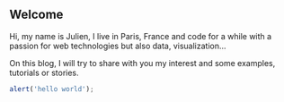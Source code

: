 ## Welcome

Hi, my name is Julien, I live in Paris, France and code for a while with a passion for web technologies but also data, visualization...

On this blog, I will try to share with you my interest and some examples, tutorials or stories.

```javascript
alert('hello world');
```

